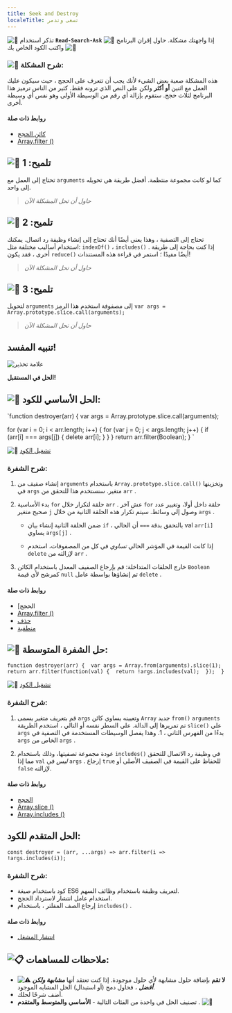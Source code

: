 ```yaml
---
title: Seek and Destroy
localeTitle: تسعى وتدمر
---
```

![:triangular_flag_on_post:](https://forum.freecodecamp.com/images/emoji/emoji_one/triangular_flag_on_post.png?v=3 ": triangular_flag_on_post:") تذكر استخدام **`Read-Search-Ask`** إذا واجهتك مشكلة. حاول إقران البرنامج ![:busts_in_silhouette:](https://forum.freecodecamp.com/images/emoji/emoji_one/busts_in_silhouette.png?v=3 ": busts_in_silhouette:") واكتب الكود الخاص بك ![:pencil:](https://forum.freecodecamp.com/images/emoji/emoji_one/pencil.png?v=3 ":قلم:")

### ![:checkered_flag:](https://forum.freecodecamp.com/images/emoji/emoji_one/checkered_flag.png?v=3 ":العلم متقلب:") شرح المشكلة:

هذه المشكلة صعبة بعض الشيء لأنك يجب أن تتعرف على الحجج ، حيث سيكون عليك العمل مع اثنين **أو أكثر** ولكن على النص الذي ترونه فقط. كثير من الناس ترميز هذا البرنامج لثلاث حجج. ستقوم بإزالة أي رقم من الوسيطة الأولى وهو نفس أي وسيطة أخرى.

#### روابط ذات صلة

*   [كائن الحجج](http://forum.freecodecamp.com/t/javascript-arguments/14283)
*   [Array.filter ()](http://forum.freecodecamp.com/t/javascript-array-prototype-filter/14289)

## ![:speech_balloon:](https://forum.freecodecamp.com/images/emoji/emoji_one/speech_balloon.png?v=3 ": speech_balloon:") تلميح: 1

تحتاج إلى العمل مع `arguments` كما لو كانت مجموعة منتظمة. أفضل طريقة هي تحويله إلى واحد.

> _حاول أن تحل المشكلة الآن_

## ![:speech_balloon:](https://forum.freecodecamp.com/images/emoji/emoji_one/speech_balloon.png?v=3 ": speech_balloon:") تلميح: 2

تحتاج إلى التصفية ، وهذا يعني أيضًا أنك تحتاج إلى إنشاء وظيفة رد اتصال. يمكنك استخدام أساليب مختلفة مثل: `indexOf()` ، `includes()` . إذا كنت بحاجة إلى طريقة أخرى ، فقد يكون `reduce()` أيضًا مفيدًا ؛ استمر في قراءة هذه المستندات!

> _حاول أن تحل المشكلة الآن_

## ![:speech_balloon:](https://forum.freecodecamp.com/images/emoji/emoji_one/speech_balloon.png?v=3 ": speech_balloon:") تلميح: 3

لتحويل `arguments` إلى مصفوفة استخدم هذا الرمز `var args = Array.prototype.slice.call(arguments);`

> _حاول أن تحل المشكلة الآن_

## تنبيه المفسد!

![علامة تحذير](//discourse-user-assets.s3.amazonaws.com/original/2X/2/2d6c412a50797771301e7ceabd554cef4edcd74d.gif)

**الحل في المستقبل!**

## ![:beginner:](https://forum.freecodecamp.com/images/emoji/emoji_one/beginner.png?v=3 ":مبتدئ:") الحل الأساسي للكود:

 `function destroyer(arr) { 
  var args = Array.prototype.slice.call(arguments); 
 
  for (var i = 0; i < arr.length; i++) { 
    for (var j = 0; j < args.length; j++) { 
      if (arr[i] === args[j]) { 
        delete arr[i]; 
      } 
    } 
  } 
  return arr.filter(Boolean); 
 } 
` 

![:rocket:](https://forum.freecodecamp.com/images/emoji/emoji_one/rocket.png?v=3 ":صاروخ:") [تشغيل الكود](https://repl.it/CLjU/95)

### شرح الشفرة:

1.  إنشاء صفيف من `arguments` باستخدام `Array.prototype.slice.call()` وتخزينها في `args` متغير. سنستخدم هذا للتحقق من `arr` .
    
2.  بدء الأساسية `for` حلقة لتكرار خلال `arr` . عش آخر `for` حلقة داخل أولا، وتغيير عدد صحيح متغير `j` وصول إلى وسائط. سيتم تكرار هذه الحلقة الثانية من خلال `args` .
    
    *   ضمن الحلقة الثانية إنشاء بيان `if` ، بالتحقق بدقة `===` أن الحالي val `arr[i]` يساوي `args[j]` .
        
    *   إذا كانت القيمة في المؤشر الحالي _تساوي_ في كل من المصفوفات، استخدم `delete` لإزالته من `arr` .
        
3.  خارج الحلقات المتداخلة: قم بإرجاع الصفيف المعدل باستخدام الكائن `Boolean` كمرشح لأي قيمة `null` تم إنشاؤها بواسطة عامل `delete` .
    

#### روابط ذات صلة

*   \[الحجج
*   [Array.filter ()](http://forum.freecodecamp.com/t/javascript-array-prototype-filter/14289)
*   [حذف](https://developer.mozilla.org/en-US/docs/Web/JavaScript/Reference/Operators/delete)
*   [منطقية](http://forum.freecodecamp.com/t/javascript-boolean/14311)

## ![:sunflower:](https://forum.freecodecamp.com/images/emoji/emoji_one/sunflower.png?v=3 ":دوار الشمس:") حل الشفرة المتوسطة:

 `function destroyer(arr) { 
  var args = Array.from(arguments).slice(1); 
  return arr.filter(function(val) { 
    return !args.includes(val); 
  }); 
 } 
` 

![:rocket:](https://forum.freecodecamp.com/images/emoji/emoji_one/rocket.png?v=3 ":صاروخ:") [تشغيل الكود](https://repl.it/Ck2m/0)

### شرح الشفرة:

1.  قم بتعريف متغير يسمى `args` وتعيينه يساوي كائن `Array` جديد `from()` `arguments` تم تمريرها إلى الدالة. على السطر نفسه أو التالي ، استخدم الطريقة `slice()` على `args` بدءًا من الفهرس الثاني ، 1. وهذا يفصل الوسيطات المستخدمة في التصفية في `args` الخاص من `args` .
    
2.  عودة مجموعة تصفيتها، وذلك باستخدام `includes()` في وظيفة رد الاتصال للتحقق مما إذا `val` _ليس_ في `args` . إرجاع `true` للحفاظ على القيمة في الصفيف الأصلي أو `false` لإزالته.
    

#### روابط ذات صلة

*   [الحجج](http://forum.freecodecamp.com/t/javascript-arguments/14283)
*   [Array.slice ()](http://forum.freecodecamp.com/t/javascript-array-prototype-slice/14302)
*   [Array.includes ()](https://developer.mozilla.org/en-US/docs/Web/JavaScript/Reference/Global_Objects/Array/includes)

## الحل المتقدم للكود:

 `const destroyer = (arr, ...args) => arr.filter(i => !args.includes(i)); 
` 

### شرح الشفرة:

*   كود باستخدام صيغة ES6 لتعريف وظيفة باستخدام وظائف السهم.
*   استخدام عامل انتشار لاسترداد الحجج.
*   إرجاع الصف المفلتر ، باستخدام `includes()` .

#### روابط ذات صلة

*   [انتشار المشغل](https://developer.mozilla.org/pt-BR/docs/Web/JavaScript/Reference/Operators/Spread_operator)

## ![:clipboard:](https://forum.freecodecamp.com/images/emoji/emoji_one/clipboard.png?v=3 ": الحافظة:") ملاحظات للمساهمات:

*   ![:warning:](https://forum.freecodecamp.com/images/emoji/emoji_one/warning.png?v=3 ":تحذير:") **لا تقم** بإضافة حلول مشابهة لأي حلول موجودة. إذا كنت تعتقد أنها **_مشابهة ولكن أفضل_** ، فحاول دمج (أو استبدال) الحل المشابه الموجود.
*   أضف شرحًا لحلك.
*   تصنيف الحل في واحدة من الفئات التالية - **الأساسي** **والمتوسط** **والمتقدم** . ![:traffic_light:](https://forum.freecodecamp.com/images/emoji/emoji_one/traffic_light.png?v=3 ": traffic_light:")
